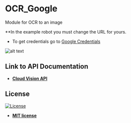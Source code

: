 # OCR_Google
Module for OCR to an image

**In the example robot you must change the URL for yours.

<ul>
  <li>
    To get credentials go to <a href="https://console.cloud.google.com/apis/credentials">
    Google Credentials
    </a>
  </li>
</ul>  

![alt text](https://raw.githubusercontent.com/rocketbot-cl/OCR_Google/master/example/OcrGoogle.png)

<h2>Link to API Documentation</h2>

<ul>
  <li>
    <strong>
      <a href="https://cloud.google.com/vision/docs/">Cloud Vision API</a>
    </strong> 
  </li>  
</ul>  

<h2>License</h2>

<p><a href="http://badges.mit-license.org" rel="nofollow"><img src="https://camo.githubusercontent.com/107590fac8cbd65071396bb4d04040f76cde5bde/687474703a2f2f696d672e736869656c64732e696f2f3a6c6963656e73652d6d69742d626c75652e7376673f7374796c653d666c61742d737175617265" alt="License" data-canonical-src="http://img.shields.io/:license-mit-blue.svg?style=flat-square" style="max-width:100%;"></a></p>

<ul>
  <li><strong><a href="http://opensource.org/licenses/mit-license.php" rel="nofollow">MIT license</a></strong></li>
</ul>  
